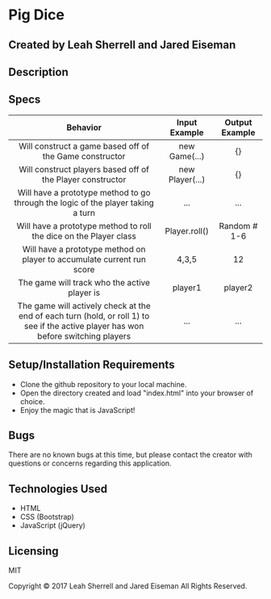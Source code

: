 # Pig Dice

## Created by Leah Sherrell and Jared Eiseman


## Description




## Specs

| Behavior| Input Example | Output Example |
|:-------------:|:-------------:|:-------------:|
| Will construct a game based off of the Game constructor | new Game(...) | {} |
| Will construct players based off of the Player constructor | new Player(...) | {} |
| Will have a prototype method to go through the logic of the player taking a turn | ... | ... |
| Will have a prototype method to roll the dice on the Player class | Player.roll() | Random # 1-6 |
| Will have a prototype method on player to accumulate current run score | 4,3,5 | 12 |
| The game will track who the active player is | player1 | player2 |
| The game will actively check at the end of each turn (hold, or roll 1) to see if the active player has won before switching players | ... | ... |


## Setup/Installation Requirements

  * Clone the github repository to your local machine.
  * Open the directory created and load "index.html" into your browser of choice.
  * Enjoy the magic that is JavaScript!


## Bugs
There are no known bugs at this time, but please contact the creator with questions or concerns regarding this application.


## Technologies Used

  * HTML
  * CSS (Bootstrap)
  * JavaScript (jQuery)


## Licensing
MIT

Copyright &copy; 2017 Leah Sherrell and Jared Eiseman All Rights Reserved.
